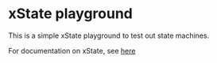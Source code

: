 # xState playground

This is a simple xState playground to test out state machines.

For documentation on xState, see [here](https://xstate.js.org/docs/)
